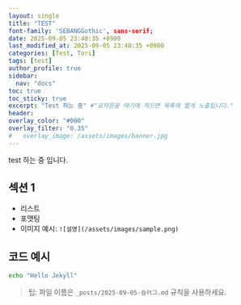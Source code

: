 ```yaml
---
layout: single
title: "TEST"
font-family: 'SEBANGGothic', sans-serif;
date: 2025-09-05 23:40:35 +0900
last_modified_at: 2025-09-05 23:40:35 +0900
categories: [Test, Tori]
tags: [test]
author_profile: true
sidebar:
  nav: "docs" 
toc: true
toc_sticky: true
excerpt: "Test 하는 중" #"요약문을 여기에 적으면 목록에 짧게 노출됩니다."
header:
overlay_color: "#000"
overlay_filter: "0.35"
#   overlay_image: /assets/images/banner.jpg
---
```


test 하는 중 입니다.

## 섹션 1
- 리스트
- 포맷팅
- 이미지 예시: `![설명](/assets/images/sample.png)`

## 코드 예시
```bash
echo "Hello Jekyll"
```

> 팁: 파일 이름은 `_posts/2025-09-05-슬러그.md` 규칙을 사용하세요.
